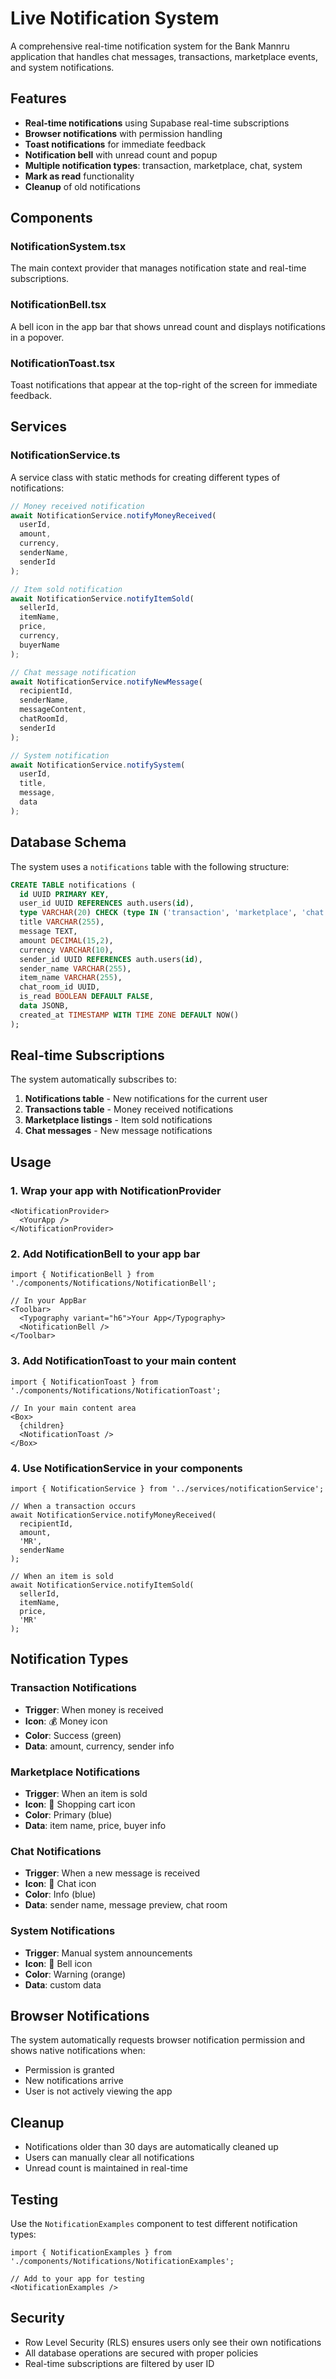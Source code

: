 # Live Notification System

A comprehensive real-time notification system for the Bank Mannru application that handles chat messages, transactions, marketplace events, and system notifications.

## Features

- **Real-time notifications** using Supabase real-time subscriptions
- **Browser notifications** with permission handling
- **Toast notifications** for immediate feedback
- **Notification bell** with unread count and popup
- **Multiple notification types**: transaction, marketplace, chat, system
- **Mark as read** functionality
- **Cleanup** of old notifications

## Components

### NotificationSystem.tsx
The main context provider that manages notification state and real-time subscriptions.

### NotificationBell.tsx
A bell icon in the app bar that shows unread count and displays notifications in a popover.

### NotificationToast.tsx
Toast notifications that appear at the top-right of the screen for immediate feedback.

## Services

### NotificationService.ts
A service class with static methods for creating different types of notifications:

```typescript
// Money received notification
await NotificationService.notifyMoneyReceived(
  userId,
  amount,
  currency,
  senderName,
  senderId
);

// Item sold notification
await NotificationService.notifyItemSold(
  sellerId,
  itemName,
  price,
  currency,
  buyerName
);

// Chat message notification
await NotificationService.notifyNewMessage(
  recipientId,
  senderName,
  messageContent,
  chatRoomId,
  senderId
);

// System notification
await NotificationService.notifySystem(
  userId,
  title,
  message,
  data
);
```

## Database Schema

The system uses a `notifications` table with the following structure:

```sql
CREATE TABLE notifications (
  id UUID PRIMARY KEY,
  user_id UUID REFERENCES auth.users(id),
  type VARCHAR(20) CHECK (type IN ('transaction', 'marketplace', 'chat', 'system')),
  title VARCHAR(255),
  message TEXT,
  amount DECIMAL(15,2),
  currency VARCHAR(10),
  sender_id UUID REFERENCES auth.users(id),
  sender_name VARCHAR(255),
  item_name VARCHAR(255),
  chat_room_id UUID,
  is_read BOOLEAN DEFAULT FALSE,
  data JSONB,
  created_at TIMESTAMP WITH TIME ZONE DEFAULT NOW()
);
```

## Real-time Subscriptions

The system automatically subscribes to:

1. **Notifications table** - New notifications for the current user
2. **Transactions table** - Money received notifications
3. **Marketplace listings** - Item sold notifications
4. **Chat messages** - New message notifications

## Usage

### 1. Wrap your app with NotificationProvider

```tsx
<NotificationProvider>
  <YourApp />
</NotificationProvider>
```

### 2. Add NotificationBell to your app bar

```tsx
import { NotificationBell } from './components/Notifications/NotificationBell';

// In your AppBar
<Toolbar>
  <Typography variant="h6">Your App</Typography>
  <NotificationBell />
</Toolbar>
```

### 3. Add NotificationToast to your main content

```tsx
import { NotificationToast } from './components/Notifications/NotificationToast';

// In your main content area
<Box>
  {children}
  <NotificationToast />
</Box>
```

### 4. Use NotificationService in your components

```tsx
import { NotificationService } from '../services/notificationService';

// When a transaction occurs
await NotificationService.notifyMoneyReceived(
  recipientId,
  amount,
  'MR',
  senderName
);

// When an item is sold
await NotificationService.notifyItemSold(
  sellerId,
  itemName,
  price,
  'MR'
);
```

## Notification Types

### Transaction Notifications
- **Trigger**: When money is received
- **Icon**: 💰 Money icon
- **Color**: Success (green)
- **Data**: amount, currency, sender info

### Marketplace Notifications
- **Trigger**: When an item is sold
- **Icon**: 🛒 Shopping cart icon
- **Color**: Primary (blue)
- **Data**: item name, price, buyer info

### Chat Notifications
- **Trigger**: When a new message is received
- **Icon**: 💬 Chat icon
- **Color**: Info (blue)
- **Data**: sender name, message preview, chat room

### System Notifications
- **Trigger**: Manual system announcements
- **Icon**: 🔔 Bell icon
- **Color**: Warning (orange)
- **Data**: custom data

## Browser Notifications

The system automatically requests browser notification permission and shows native notifications when:
- Permission is granted
- New notifications arrive
- User is not actively viewing the app

## Cleanup

- Notifications older than 30 days are automatically cleaned up
- Users can manually clear all notifications
- Unread count is maintained in real-time

## Testing

Use the `NotificationExamples` component to test different notification types:

```tsx
import { NotificationExamples } from './components/Notifications/NotificationExamples';

// Add to your app for testing
<NotificationExamples />
```

## Security

- Row Level Security (RLS) ensures users only see their own notifications
- All database operations are secured with proper policies
- Real-time subscriptions are filtered by user ID
